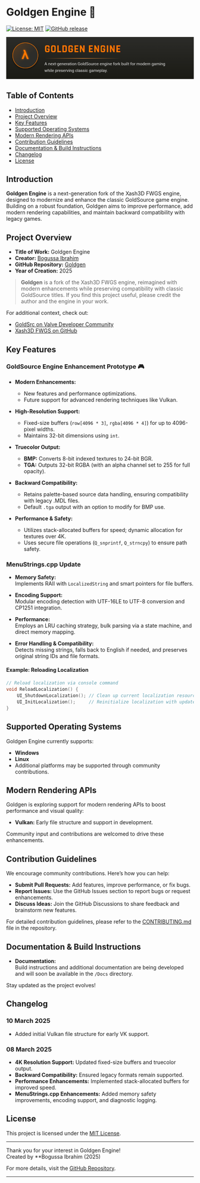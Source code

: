 
# Goldgen Engine 🚀

[![License: MIT](https://img.shields.io/badge/License-MIT-yellow.svg)](https://opensource.org/licenses/MIT)
[![GitHub release](https://img.shields.io/github/release/Ibra66f/Goldgen.svg)](https://github.com/Ibra66f/Goldgen/releases)

![Goldgen Engine](game-engine.png "Goldgen Engine Screenshot")

## Table of Contents
- [Introduction](#introduction)
- [Project Overview](#project-overview)
- [Key Features](#key-features)
- [Supported Operating Systems](#supported-operating-systems)
- [Modern Rendering APIs](#modern-rendering-apis)
- [Contribution Guidelines](#contribution-guidelines)
- [Documentation & Build Instructions](#documentation--build-instructions)
- [Changelog](#changelog)
- [License](#license)

## Introduction

**Goldgen Engine** is a next-generation fork of the Xash3D FWGS engine, designed to modernize and enhance the classic GoldSource game engine. Building on a robust foundation, Goldgen aims to improve performance, add modern rendering capabilities, and maintain backward compatibility with legacy games.

## Project Overview

- **Title of Work:** Goldgen Engine  
- **Creator:** [Bogussa Ibrahim](https://github.com/Ibra66f)  
- **GitHub Repository:** [Goldgen](https://github.com/Ibra66f/Goldgen)  
- **Year of Creation:** 2025

> **Goldgen** is a fork of the Xash3D FWGS engine, reimagined with modern enhancements while preserving compatibility with classic GoldSource titles. If you find this project useful, please credit the author and the engine in your work.

For additional context, check out:
- [GoldSrc on Valve Developer Community](https://developer.valvesoftware.com/wiki/GoldSrc)
- [Xash3D FWGS on GitHub](https://github.com/FWGS/xash3d-fwgs)

## Key Features

### GoldSource Engine Enhancement Prototype 🎮

- **Modern Enhancements:**
  - New features and performance optimizations.
  - Future support for advanced rendering techniques like Vulkan.

- **High-Resolution Support:**
  - Fixed-size buffers (`row[4096 * 3]`, `rgba[4096 * 4]`) for up to 4096-pixel widths.
  - Maintains 32-bit dimensions using `int`.

- **Truecolor Output:**
  - **BMP:** Converts 8-bit indexed textures to 24-bit BGR.
  - **TGA:** Outputs 32-bit RGBA (with an alpha channel set to 255 for full opacity).

- **Backward Compatibility:**
  - Retains palette-based source data handling, ensuring compatibility with legacy .MDL files.
  - Default `.tga` output with an option to modify for BMP use.

- **Performance & Safety:**
  - Utilizes stack-allocated buffers for speed; dynamic allocation for textures over 4K.
  - Uses secure file operations (`Q_snprintf`, `Q_strncpy`) to ensure path safety.

### MenuStrings.cpp Update

- **Memory Safety:**  
  Implements RAII with `LocalizedString` and smart pointers for file buffers.

- **Encoding Support:**  
  Modular encoding detection with UTF-16LE to UTF-8 conversion and CP1251 integration.

- **Performance:**  
  Employs an LRU caching strategy, bulk parsing via a state machine, and direct memory mapping.

- **Error Handling & Compatibility:**  
  Detects missing strings, falls back to English if needed, and preserves original string IDs and file formats.

#### Example: Reloading Localization

```cpp
// Reload localization via console command
void ReloadLocalization() {
    UI_ShutdownLocalization(); // Clean up current localization resources
    UI_InitLocalization();     // Reinitialize localization with updated settings
}
```

## Supported Operating Systems

Goldgen Engine currently supports:
- **Windows**
- **Linux**
- Additional platforms may be supported through community contributions.

## Modern Rendering APIs

Goldgen is exploring support for modern rendering APIs to boost performance and visual quality:
- **Vulkan:** Early file structure and support in development.


Community input and contributions are welcomed to drive these enhancements.

## Contribution Guidelines

We encourage community contributions. Here’s how you can help:
- **Submit Pull Requests:** Add features, improve performance, or fix bugs.
- **Report Issues:** Use the GitHub Issues section to report bugs or request enhancements.
- **Discuss Ideas:** Join the GitHub Discussions to share feedback and brainstorm new features.

For detailed contribution guidelines, please refer to the [CONTRIBUTING.md](https://github.com/Ibra66f/Goldgen/blob/main/CONTRIBUTING.md) file in the repository.

## Documentation & Build Instructions

- **Documentation:**  
  Build instructions and additional documentation are being developed and will soon be available in the `/Docs` directory.

Stay updated as the project evolves!

## Changelog

### 10 March 2025
- Added initial Vulkan file structure for early VK support.

### 08 March 2025
- **4K Resolution Support:** Updated fixed-size buffers and truecolor output.
- **Backward Compatibility:** Ensured legacy formats remain supported.
- **Performance Enhancements:** Implemented stack-allocated buffers for improved speed.
- **MenuStrings.cpp Enhancements:** Added memory safety improvements, encoding support, and diagnostic logging.

## License

This project is licensed under the [MIT License](LICENSE).

---

Thank you for your interest in Goldgen Engine!  
Created by **Bogussa Ibrahim (2025)

For more details, visit the [GitHub Repository](https://github.com/Ibra66f/Goldgen).


---

